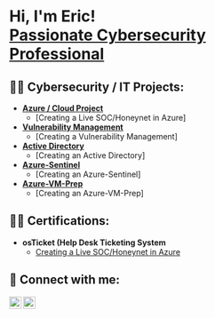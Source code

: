 <h1>Hi, I'm Eric! <br/> <a href="https://www.linkedin.com/in/eric-quang/"> Passionate Cybersecurity Professional</a>

<h2>👨‍💻 Cybersecurity / IT Projects:</h2>

- <b>[Azure / Cloud Project](https://github.com/EricJr69/Azure-SOC-Honeynet)</b>
  - [Creating a Live SOC/Honeynet in Azure] 
- <b>[Vulnerability Management](https://github.com/EricJr69/Vulnerability-Management)</b>
  - [Creating a Vulnerability Management] 
- <b>[Active Directory](https://github.com/EricJr69/Active-Directory)</b>
  - [Creating an Active Directory]
- <b>[Azure-Sentinel](https://github.com/EricJr69/Azure-Sentinel)</b>
  - [Creating an Azure-Sentinel]
- <b>[Azure-VM-Prep](https://github.com/EricJr69/Azure-VM-Prep)</b>
  - [Creating an Azure-VM-Prep]

<h2>👨‍💻 Certifications:</h2>

- <b>osTicket (Help Desk Ticketing System</b>
  - [Creating a Live SOC/Honeynet in Azure](https://github.com/EricJr69/Azure-SOC-Honeynet)
 
  

<h2> 🤳 Connect with me:</h2>

[<img align="left" alt="JoshMadakor | YouTube" width="22px" src="https://cdn.jsdelivr.net/npm/simple-icons@v3/icons/youtube.svg" />][youtube]
[<img align="left" alt="JoshMadakor | LinkedIn" width="22px" src="https://cdn.jsdelivr.net/npm/simple-icons@v3/icons/linkedin.svg" />][linkedin]


[youtube]: https://www.youtube.com/c/ericjr001
[linkedin]: https://linkedin.com/in/eric-quang
